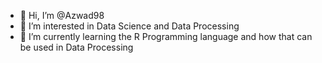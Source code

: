 - 👋 Hi, I’m @Azwad98
- 👀 I’m interested in Data Science and Data Processing
- 🌱 I’m currently learning the R Programming language and how that can be used in Data Processing

<!---
Azwad98/Azwad98 is a ✨ special ✨ repository because its `README.md` (this file) appears on your GitHub profile.
You can click the Preview link to take a look at your changes.
--->
